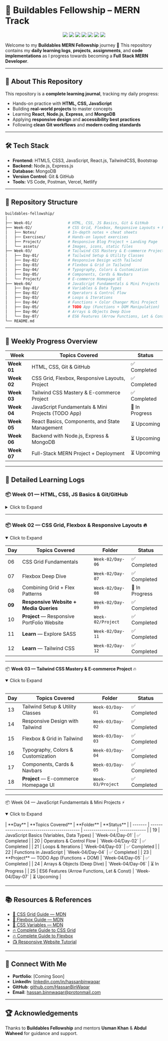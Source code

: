 
# 🚀 Buildables Fellowship – MERN Track

<p align="center">
  <img src="https://img.shields.io/github/repo-size/HassanBinWaqar/buildables-fellowship?color=blue&style=for-the-badge" />
  <img src="https://img.shields.io/github/last-commit/HassanBinWaqar/buildables-fellowship?color=green&style=for-the-badge" />
  <img src="https://img.shields.io/github/stars/HassanBinWaqar/buildables-fellowship?style=for-the-badge&color=yellow" />
  <img src="https://img.shields.io/github/forks/HassanBinWaqar/buildables-fellowship?style=for-the-badge&color=orange" />
  <img src="https://img.shields.io/github/issues/HassanBinWaqar/buildables-fellowship?style=for-the-badge&color=red" />
  <img src="https://img.shields.io/github/issues-pr/HassanBinWaqar/buildables-fellowship?style=for-the-badge&color=purple" />
  <img src="https://visitor-badge.laobi.icu/badge?page_id=HassanBinWaqar.buildables-fellowship&style=for-the-badge&color=brightgreen" />
</p>

Welcome to my **Buildables MERN Fellowship** journey 🚀
This repository contains my **daily learning logs**, **projects**, **assignments**, and **code implementations** as I progress towards becoming a **Full Stack MERN Developer**.

---

## 📌 About This Repository

This repository is a **complete learning journal**, tracking my daily progress:

* Hands-on practice with **HTML, CSS, JavaScript**
* Building **real-world projects** to master concepts
* Learning **React**, **Node.js**, **Express**, and **MongoDB**
* Applying **responsive design** and **accessibility best practices**
* Following **clean Git workflows** and **modern coding standards**

---

## 🛠 Tech Stack

* **Frontend:** HTML5, CSS3, JavaScript, React.js, TailwindCSS, Bootstrap
* **Backend:** Node.js, Express.js
* **Database:** MongoDB
* **Version Control:** Git & GitHub
* **Tools:** VS Code, Postman, Vercel, Netlify

---

## 📂 Repository Structure

```bash
buildables-fellowship/
│
├── Week-01/                # HTML, CSS, JS Basics, Git & GitHub
├── Week-02/                # CSS Grid, Flexbox, Responsive Layouts + Project
│   ├── Notes/              # In-depth notes + cheat sheets
│   ├── Exercises/          # Hands-on layout exercises
│   ├── Project/            # Responsive Blog Project + Landing Page
│   └── assets/             # Images, icons, static files
├── Week-03/                # Tailwind CSS Mastery & E-commerce Project
│   ├── Day-01/             # Tailwind Setup & Utility Classes
│   ├── Day-02/             # Responsive Design with Tailwind
│   ├── Day-03/             # Flexbox & Grid in Tailwind
│   ├── Day-04/             # Typography, Colors & Customization
│   ├── Day-05/             # Components, Cards & Navbars
│   └── Project/            # E-commerce Homepage UI
├── Week-04/                # JavaScript Fundamentals & Mini Projects
│   ├── Day-01/             # Variables & Data Types
│   ├── Day-02/             # Operators & Control Flow
│   ├── Day-03/             # Loops & Iterations
│   ├── Day-04/             # Functions + Color Changer Mini Project
│   ├── Day-05/             # TODO App (Functions + DOM Manipulation)
│   ├── Day-06/             # Arrays & Objects Deep Dive
│   └── Day-07/             # ES6 Features (Arrow Functions, Let & Const)
└── README.md

```

---

## 📅 Weekly Progress Overview

| **Week**    | **Topics Covered**                                   | **Status**     |
| ----------- | ---------------------------------------------------- | -------------- |
| **Week 01** | HTML, CSS, Git & GitHub                              | ✅ Completed    |
| **Week 02** | CSS Grid, Flexbox, Responsive Layouts, Project       | ✅ Completed    |
| **Week 03** | Tailwind CSS Mastery & E-commerce Project            | ✅ Completed    |
| **Week 04** | JavaScript Fundamentals & Mini Projects (TODO App)   | 🔄 In Progress |
| **Week 05** | React Basics, Components, and State Management       | ⏳ Upcoming     |
| **Week 06** | Backend with Node.js, Express & MongoDB              | ⏳ Upcoming     |
| **Week 07** | Full-Stack MERN Project + Deployment                 | ⏳ Upcoming     |

---

## 📒 Detailed Learning Logs

### **📦 Week 01 — HTML, CSS, JS Basics & Git/GitHub**

<details>
<summary>Click to Expand</summary>

| **Day** | **Topics Covered**                 | **Folder**       | **Status**  |
| ------- | ---------------------------------- | ---------------- | ----------- |
| 01      | HTML Basics + CSS Intro            | `Week-01/Day-01` | ✅ Completed |
| 02      | Project Setup + Responsive Website | `Week-01/Day-02` | ✅ Completed |
| 03      | Advanced CSS + Flexbox             | `Week-01/Day-03` | ✅ Completed |
| 04      | JavaScript Fundamentals            | `Week-01/Day-04` | ⏳ Upcoming |
| 05      | Git & GitHub Workflow              | `Week-01/Day-05` | ✅ Completed |

</details>

---

### **📦 Week 02 — CSS Grid, Flexbox & Responsive Layouts** 🔥

<details open>
<summary>Click to Expand</summary>

| **Day** | **Topics Covered**                     | **Folder**        | **Status**     |
| ------- | -------------------------------------- | ----------------- | -------------- |
| 06      | CSS Grid Fundamentals                  | `Week-02/Day-06`  | ✅ Completed    |
| 07      | Flexbox Deep Dive                      | `Week-02/Day-07`  | ✅ Completed    |
| 08      | Combining Grid + Flex Patterns         | `Week-02/Day-08`  | 🔄 In Progress |
| **09**  | **Responsive Website + Media Queries** | `Week-02/Day-09`  | ✅ Completed    |
| 10      | **Project** — Responsive PortFolio Website  | `Week-02/Project` | ✅ Completed |
| 11      | **Learn** — Explore SASS  | `Week-02/Day-11` | ✅ Completed |
| 12      | **Learn** — Tailwind CSS  | `Week-02/Day-12` | ✅ Completed |

---

📦 **Week 03 — Tailwind CSS Mastery & E-commerce Project** 🔥

<details open>
<summary>Click to Expand</summary>

<br>

| **Day** | **Topics Covered**                   | **Folder**        | **Status**     |
| ------- | ------------------------------------ | ----------------- | -------------- |
| 13      | Tailwind Setup & Utility Classes     | `Week-03/Day-01`  | ✅ Completed    |
| 14      | Responsive Design with Tailwind      | `Week-03/Day-02`  | ✅ Completed    |
| 15      | Flexbox & Grid in Tailwind           | `Week-03/Day-03`  | ✅ Completed    |
| 16      | Typography, Colors & Customization   | `Week-03/Day-04`  | ✅ Completed    |
| 17      | Components, Cards & Navbars          | `Week-03/Day-05`  | ✅ Completed |
| 18      | **Project** — E-commerce Homepage UI | `Week-03/Project` | ✅ Completed  |

</details>

---
📦 Week 04 — JavaScript Fundamentals & Mini Projects ⚡
<details open> <summary>Click to Expand</summary> <br>
| **Day** | **Topics Covered**                          | **Folder**       | **Status**    |
| ------- | ------------------------------------------- | ---------------- | ------------- |
| 19      | JavaScript Basics (Variables, Data Types)   | `Week-04/Day-01` | ✅ Completed   |
| 20      | Operators & Control Flow                    | `Week-04/Day-02` | ✅ Completed   |
| 21      | Loops & Iterations                          | `Week-04/Day-03` | ✅ Completed   |
| 22      | Functions in JavaScript                     | `Week-04/Day-04` | ✅ Completed   |
| 23      | **Project** — TODO App (Functions + DOM)    | `Week-04/Day-05` | ✅ Completed   |
| 24      | Arrays & Objects (Deep Dive)                | `Week-04/Day-06` | ⏳ In Progress |
| 25      | ES6 Features (Arrow Functions, Let & Const) | `Week-04/Day-07` | ⏳ Upcoming    |

</details>



---


## 📚 Resources & References

* [📘 CSS Grid Guide — MDN](https://developer.mozilla.org/en-US/docs/Web/CSS/CSS_Grid_Layout)
* [📘 Flexbox Guide — MDN](https://developer.mozilla.org/en-US/docs/Learn/CSS/CSS_layout/Flexbox)
* [🎨 CSS Variables — MDN](https://developer.mozilla.org/en-US/docs/Web/CSS/Using_CSS_custom_properties)
* [🔥 Complete Guide to CSS Grid](https://css-tricks.com/snippets/css/complete-guide-grid/)
* [🔥 Complete Guide to Flexbox](https://css-tricks.com/snippets/css/a-guide-to-flexbox/)
* [📺 Responsive Website Tutorial](https://youtu.be/ZYV6dYtz4HA?si=8Z9phBeEnA0OHLLz)

---

## 🔗 Connect With Me

* **Portfolio**: \[Coming Soon]
* **LinkedIn**: [linkedin.com/in/hassanbinwaqar](https://linkedin.com/in/hassanbinwaqar)
* **GitHub**: [github.com/HassanBinWaqar](https://github.com/HassanBinWaqar)
* **Email**: [hassan.binnwaqar@protonmail.com](mailto:hassan.binnwaqar@protonmail.com)

---

## 🏆 Acknowledgements

Thanks to **Buildables Fellowship** and mentors **Usman Khan** & **Abdul Waheed** for guidance and support.


